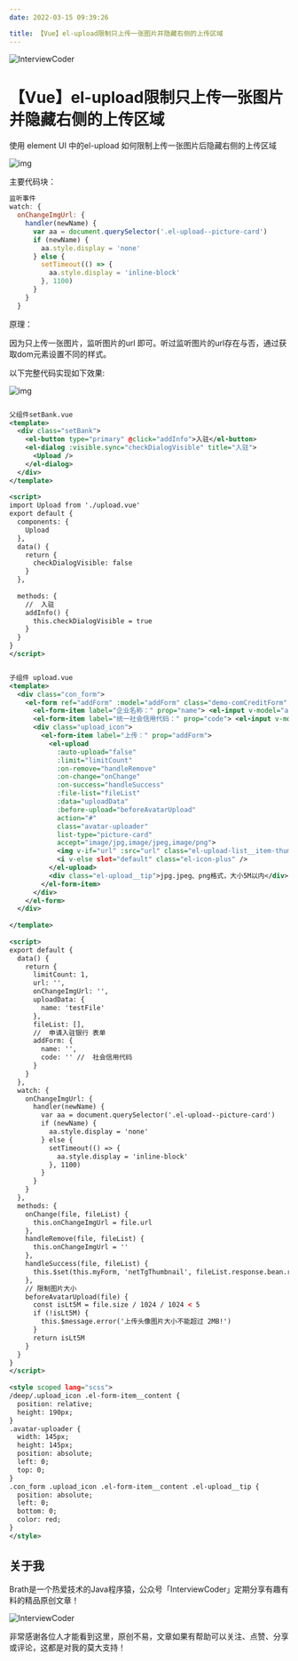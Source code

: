 ```yaml
---
date: 2022-03-15 09:39:26

title: 【Vue】el-upload限制只上传一张图片并隐藏右侧的上传区域
---
```


![InterviewCoder](https://brath4.oss-cn-shenzhen.aliyuncs.com/picgo/%E6%89%AB%E7%A0%81_%E6%90%9C%E7%B4%A2%E8%81%94%E5%90%88%E4%BC%A0%E6%92%AD%E6%A0%B7%E5%BC%8F-%E6%A0%87%E5%87%86%E8%89%B2%E7%89%88.png)



# 【Vue】el-upload限制只上传一张图片并隐藏右侧的上传区域

使用 element UI 中的el-upload 如何限制上传一张图片后隐藏右侧的上传区域

![img](https://img-blog.csdnimg.cn/img_convert/8c0456f090629e60b774748ac33ee22b.png)



主要代码块：

```javascript
监听事件
watch: {
  onChangeImgUrl: {
    handler(newName) {
      var aa = document.querySelector('.el-upload--picture-card')
      if (newName) {
        aa.style.display = 'none' 
      } else {
        setTimeout(() => {
          aa.style.display = 'inline-block'
        }, 1100)
      }
    }
  }
```

原理：

因为只上传一张图片，监听图片的url 即可。听过监听图片的url存在与否，通过获取dom元素设置不同的样式。



以下完整代码实现如下效果:

![img](https://img-blog.csdnimg.cn/img_convert/b3c00ea22f8c0efde7e61125a35a7083.png)

```xml

父组件setBank.vue
<template>
  <div class="setBank">
    <el-button type="primary" @click="addInfo">入驻</el-button>
    <el-dialog :visible.sync="checkDialogVisible" title="入驻">
      <Upload />
    </el-dialog>
  </div>
</template>
 
<script>
import Upload from './upload.vue'
export default {
  components: {
    Upload
  },
  data() {
    return {
      checkDialogVisible: false
    }
  },
 
  methods: {
    //  入驻
    addInfo() {
      this.checkDialogVisible = true
    }
  }
}
</script>
```



```xml

子组件 upload.vue
<template>
  <div class="con_form">
    <el-form ref="addForm" :model="addForm" class="demo-comCreditForm" label-width="200px">
      <el-form-item label="企业名称：" prop="name"> <el-input v-model="addForm.name" placeholder="转贷机构名称" /> </el-form-item>
      <el-form-item label="统一社会信用代码：" prop="code"> <el-input v-model="addForm.code" placeholder="请输入统一社会信用代码" /> </el-form-item>
      <div class="upload_icon">
        <el-form-item label="上传：" prop="addForm">
          <el-upload
            :auto-upload="false"
            :limit="limitCount"
            :on-remove="handleRemove"
            :on-change="onChange"
            :on-success="handleSuccess"
            :file-list="fileList"
            :data="uploadData"
            :before-upload="beforeAvatarUpload"
            action="#"
            class="avatar-uploader"
            list-type="picture-card"
            accept="image/jpg,image/jpeg,image/png">
            <img v-if="url" :src="url" class="el-upload-list__item-thumbnail"></img>
            <i v-else slot="default" class="el-icon-plus" />
          </el-upload>
          <div class="el-upload__tip">jpg.jpeg、png格式，大小5M以内</div>
        </el-form-item>
      </div>
    </el-form>
  </div>
 
</template>
 
<script>
export default {
  data() {
    return {
      limitCount: 1,
      url: '',
      onChangeImgUrl: '',
      uploadData: {
        name: 'testFile'
      },
      fileList: [],
      //  申请入驻银行 表单
      addForm: {
        name: '',
        code: '' //  社会信用代码
      }
    }
  },
  watch: {
    onChangeImgUrl: {
      handler(newName) {
        var aa = document.querySelector('.el-upload--picture-card')
        if (newName) {
          aa.style.display = 'none'
        } else {
          setTimeout(() => {
            aa.style.display = 'inline-block'
          }, 1100)
        }
      }
    }
  },
  methods: {
    onChange(file, fileList) {
      this.onChangeImgUrl = file.url
    },
    handleRemove(file, fileList) {
      this.onChangeImgUrl = ''
    },
    handleSuccess(file, fileList) {
      this.$set(this.myForm, 'netTgThumbnail', fileList.response.bean.result.fileUrlPath)
    },
    // 限制图片大小
    beforeAvatarUpload(file) {
      const isLt5M = file.size / 1024 / 1024 < 5
      if (!isLt5M) {
        this.$message.error('上传头像图片大小不能超过 2MB!')
      }
      return isLt5M
    }
  }
}
</script>
 
<style scoped lang="scss">
/deep/.upload_icon .el-form-item__content {
  position: relative;
  height: 190px;
}
.avatar-uploader {
  width: 145px;
  height: 145px;
  position: absolute;
  left: 0;
  top: 0;
}
.con_form .upload_icon .el-form-item__content .el-upload__tip {
  position: absolute;
  left: 0;
  bottom: 0;
  color: red;
}
</style>
```
## 关于我

Brath是一个热爱技术的Java程序猿，公众号「InterviewCoder」定期分享有趣有料的精品原创文章！

![InterviewCoder](https://brath4.oss-cn-shenzhen.aliyuncs.com/picgo/%E4%BA%8C%E7%BB%B4%E7%A0%81plus.png)

非常感谢各位人才能看到这里，原创不易，文章如果有帮助可以关注、点赞、分享或评论，这都是对我的莫大支持！
